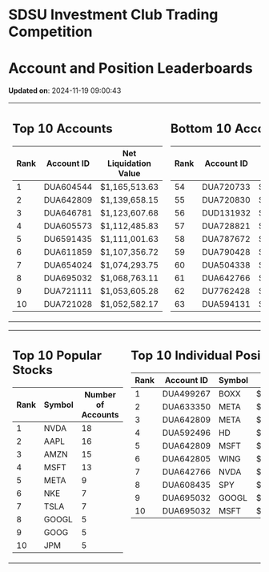 # SDSU Investment Club Trading Competition 
 # Account and Position Leaderboards

**Updated on**: 2024-11-19 09:00:43

<table><tr><td valign="top">

## Top 10 Accounts
| Rank | Account ID | Net Liquidation Value |
|------|------------|-----------------------|
| 1 | DUA604544 | $1,165,513.63 |
| 2 | DUA642809 | $1,139,658.15 |
| 3 | DUA646781 | $1,123,607.68 |
| 4 | DUA605573 | $1,112,485.83 |
| 5 | DU6591435 | $1,111,001.63 |
| 6 | DUA611859 | $1,107,356.72 |
| 7 | DUA654024 | $1,074,293.75 |
| 8 | DUA695032 | $1,068,763.11 |
| 9 | DUA721111 | $1,053,605.28 |
| 10 | DUA721028 | $1,052,582.17 |

</td><td valign="top">

## Bottom 10 Accounts
| Rank | Account ID | Net Liquidation Value |
|------|------------|-----------------------|
| 54 | DUA720733 | $1,006,969.37 |
| 55 | DUA720830 | $1,006,969.37 |
| 56 | DUD131932 | $1,006,756.27 |
| 57 | DUA728821 | $1,006,610.26 |
| 58 | DUA787672 | $1,005,772.10 |
| 59 | DUA790428 | $1,005,772.10 |
| 60 | DUA504338 | $1,004,515.21 |
| 61 | DUA642766 | $997,526.90 |
| 62 | DU7762428 | $996,392.53 |
| 63 | DUA594131 | $984,308.61 |

</td></tr></table>

<table><tr><td valign="top">

## Top 10 Popular Stocks
| Rank | Symbol | Number of Accounts |
|------|--------|--------------------|
| 1 | NVDA | 18 |
| 2 | AAPL | 16 |
| 3 | AMZN | 15 |
| 4 | MSFT | 13 |
| 5 | META | 9 |
| 6 | NKE | 7 |
| 7 | TSLA | 7 |
| 8 | GOOGL | 5 |
| 9 | GOOG | 5 |
| 10 | JPM | 5 |

</td><td valign="top">

## Top 10 Individual Positions
| Rank | Account ID | Symbol | Cost | Total Value |
|------|------------|--------|-----------|-------------|
| 1 | DUA499267 | BOXX | $599,207.78 | $599,207.78 |
| 2 | DUA633350 | META | $466,298.04 | $466,298.04 |
| 3 | DUA642809 | META | $420,859.54 | $420,859.54 |
| 4 | DUA592496 | HD | $218,226.53 | $218,226.53 |
| 5 | DUA642809 | MSFT | $205,157.28 | $205,157.28 |
| 6 | DUA642805 | WING | $198,339.03 | $198,339.03 |
| 7 | DUA642766 | NVDA | $195,171.67 | $195,171.67 |
| 8 | DUA608435 | SPY | $171,717.02 | $171,717.02 |
| 9 | DUA695032 | GOOGL | $170,066.26 | $170,066.26 |
| 10 | DUA695032 | MSFT | $150,001.76 | $150,001.76 |

</td></tr></table>
